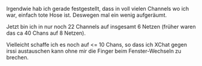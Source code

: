 <html><body><p>Irgendwie hab ich gerade festgestellt, dass in voll vielen Channels wo ich war,  einfach tote Hose ist. Deswegen mal ein wenig aufgeräumt.<br>

Jetzt bin ich in nur noch 22 Channels auf insgesamt 6 Netzen (früher waren das  ca 40 Chans auf 8 Netzen).<br>

Vielleicht schaffe ich es noch auf &lt;= 10 Chans, so dass ich XChat gegen irssi austauschen kann ohne mir die Finger beim Fenster-Wechseln zu brechen.</p></body></html>